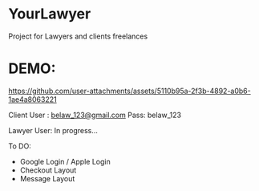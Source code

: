 # YourLawyer
Project for Lawyers and clients freelances
# DEMO:


https://github.com/user-attachments/assets/5110b95a-2f3b-4892-a0b6-1ae4a8063221




Client User :
belaw_123@gmail.com
Pass:
belaw_123

Lawyer User:
In progress...


To DO:
- Google Login / Apple Login
- Checkout Layout
- Message Layout
  
